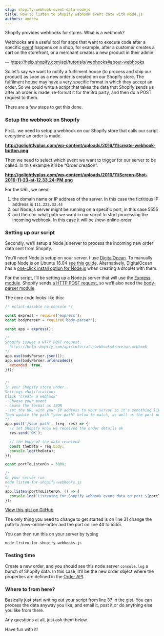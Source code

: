 ```yaml
---
slug: shopify-webhook-event-data-nodejs
title: How to listen to Shopify webhook event data with Node.js
authors: andrew
---
```


Shopify provides webhooks for stores. What is a webhook?

Webhooks are a useful tool for apps that want to execute code after a specific [event](https://help.shopify.com/api/reference/webhook#events) happens on a shop, for example, after a customer creates a cart on the storefront, or a merchant creates a new product in their admin.

 — https://help.shopify.com/api/tutorials/webhooks#about-webhooks


<!--truncate-->

So let’s say we want to notify a fulfilment house (to process and ship our product) as soon as a new order is created on our Shopify store. The fulfilment house may have a very specific format in which they accept an order. So we could write a script that takes the data that Shopify sends us after an order is made, re-format it for the 3rd party, and then do a POST request to them.

There are a few steps to get this done.

### Setup the webhook on Shopify

First.. we need to setup a webhook on our Shopify store that calls our script everytime an order is made.

**http://golightlyplus.com/wp-content/uploads/2016/11/create-webhook-button.png**

 

Then we need to select which event we want to trigger for our server to be called. In this example it’ll be “Order creation”.

 

**http://golightlyplus.com/wp-content/uploads/2016/11/Screen-Shot-2016-11-23-at-12.33.24-PM.png**

 

For the URL, we need:

1. the domain name or IP address of the server. In this case the fictitious IP address is `111.222.33.44`
2. our Node.js server might be running on a specific port, in this case 5555
3. and then for what path we want in our script to start processing the incoming webhook. In this case it will be /new-online-order

### Setting up our script

Secondly, we’ll setup a Node.js server to process the incoming new order data sent from Shopify.

You’ll need Node.js setup on your server. I use [DigitalOcean](https://m.do.co/c/d9c86410119c). To manually setup Node.js on Ubuntu 16.04 [see this guide](https://www.digitalocean.com/community/tutorials/how-to-install-node-js-on-ubuntu-16-04). Alternatively, DigitalOcean has a [one-click install option for Node.js](https://www.digitalocean.com/products/one-click-apps/node-js/) when creating a droplet with them.

For the script, I’ll be setting up a Node.js server that will use the [Express module](http://expressjs.com/). Shopify sends [a HTTP POST request](https://help.shopify.com/api/tutorials/webhooks#receive-webhook), so we’ll also need the [body-parser module](https://github.com/expressjs/body-parser).

The core code looks like this:

```js title="listen-for-shopify-webhooks.js"
/* eslint-disable no-console */

const express = require('express');
const bodyParser = require('body-parser');

const app = express();

/*
Shopify issues a HTTP POST request.
- https://help.shopify.com/api/tutorials/webhooks#receive-webhook
*/
app.use(bodyParser.json());
app.use(bodyParser.urlencoded({
  extended: true,
}));


/*
In your Shopify store under..
Settings->Notifications
Click "Create a webhook"
- Choose your event
- Leave the format as JSON
- set the URL with your IP address to your server so it's something like http://123.345.11.22:3800/your-path
Then update the path "your-path" below to match, as well as the port number below.
*/
app.post('/your-path', (req, res) => {
  // let Shopify know we received the order details ok
  res.send('OK');

  // the body of the data received
  const theData = req.body;
  console.log(theData);
});

const portToListenOn = 3800;

/*
On your server run
node listen-for-shopify-webhooks.js
*/
app.listen(portToListenOn, () => {
  console.log(`Listening for Shopify webhook event data on port ${portToListenOn}. Started ${new Date().toString()}`);
});
```

[View this gist on GitHub](https://gist.github.com/magician11/08a226555161d633e21fc2bcf374e708)

The only thing you need to change to get started is on line 31 change the path to /new-online-order and the port on line 40 to 5555.

You can then run this on your server by typing

`node listen-for-shopify-webhooks.js`

### Testing time

Create a new order, and you should see this node server `console.log` a bunch of Shopify data. In this case, it’ll be the new order object where the properties are defined in the [Order API](https://help.shopify.com/api/reference/order).

### Where to from here?

Basically just start writing out your script from line 37 in the gist. You can process the data anyway you like, and email it, post it or do anything else you like from there.

Any questions at all, just ask them below.

Have fun with it!
